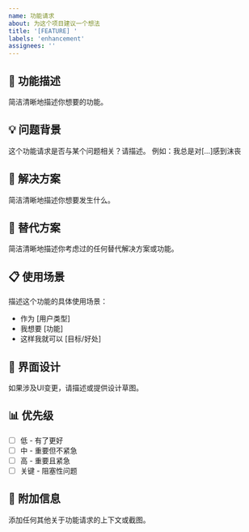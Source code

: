 ```yaml
---
name: 功能请求
about: 为这个项目建议一个想法
title: '[FEATURE] '
labels: 'enhancement'
assignees: ''
---
```


## 🚀 功能描述
简洁清晰地描述你想要的功能。

## 💡 问题背景
这个功能请求是否与某个问题相关？请描述。
例如：我总是对[...]感到沫丧

## 🎯 解决方案
简洁清晰地描述你想要发生什么。

## 🔄 替代方案
简洁清晰地描述你考虑过的任何替代解决方案或功能。

## 📋 使用场景
描述这个功能的具体使用场景：
- 作为 [用户类型]
- 我想要 [功能]
- 这样我就可以 [目标/好处]

## 🎨 界面设计
如果涉及UI变更，请描述或提供设计草图。

## 📊 优先级
- [ ] 低 - 有了更好
- [ ] 中 - 重要但不紧急
- [ ] 高 - 重要且紧急
- [ ] 关键 - 阻塞性问题

## 📝 附加信息
添加任何其他关于功能请求的上下文或截图。